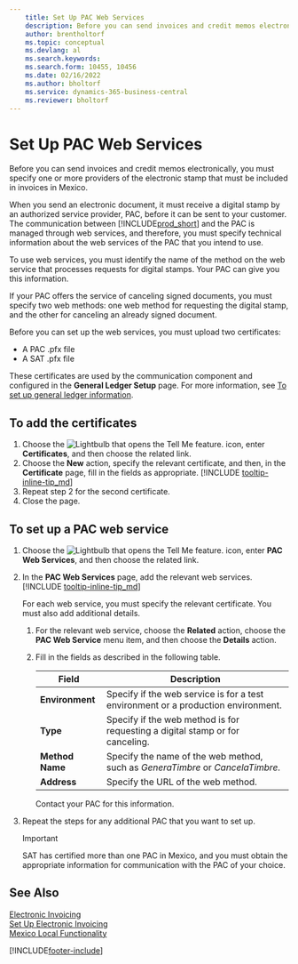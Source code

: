 ```yaml
---
    title: Set Up PAC Web Services
    description: Before you can send invoices and credit memos electronically, you must specify one or more providers of the electronic stamp that must be included in invoices in Mexico.
    author: brentholtorf
    ms.topic: conceptual
    ms.devlang: al
    ms.search.keywords:
    ms.search.form: 10455, 10456
    ms.date: 02/16/2022
    ms.author: bholtorf
    ms.service: dynamics-365-business-central
    ms.reviewer: bholtorf
---
```

# Set Up PAC Web Services
Before you can send invoices and credit memos electronically, you must specify one or more providers of the electronic stamp that must be included in invoices in Mexico.  

When you send an electronic document, it must receive a digital stamp by an authorized service provider, PAC, before it can be sent to your customer. The communication between [!INCLUDE[prod_short](../../includes/prod_short.md)] and the PAC is managed through web services, and therefore, you must specify technical information about the web services of the PAC that you intend to use.  

To use web services, you must identify the name of the method on the web service that processes requests for digital stamps. Your PAC can give you this information.  

If your PAC offers the service of canceling signed documents, you must specify two web methods: one web method for requesting the digital stamp, and the other for canceling an already signed document.  

Before you can set up the web services, you must upload two certificates:

* A PAC .pfx file
* A SAT .pfx file

These certificates are used by the communication component and configured in the **General Ledger Setup** page. For more information, see [To set up general ledger information](how-to-set-up-electronic-invoicing.md#set-up-general-ledger-information).  

## To add the certificates

1. Choose the ![Lightbulb that opens the Tell Me feature.](../../media/ui-search/search_small.png "Tell me what you want to do") icon, enter **Certificates**, and then choose the related link.  
2. Choose the **New** action, specify the relevant certificate, and then, in the **Certificate** page, fill in the fields as appropriate. [!INCLUDE [tooltip-inline-tip_md](../../includes/tooltip-inline-tip_md.md)]
3. Repeat step 2 for the second certificate.  
4. Close the page.  

## To set up a PAC web service  

1.  Choose the ![Lightbulb that opens the Tell Me feature.](../../media/ui-search/search_small.png "Tell me what you want to do") icon, enter **PAC Web Services**, and then choose the related link.  
2. In the **PAC Web Services** page, add the relevant web services. [!INCLUDE [tooltip-inline-tip_md](../../includes/tooltip-inline-tip_md.md)]

    For each web service, you must specify the relevant certificate. You must also add additional details.  

    1. For the relevant web service, choose the **Related** action, choose the **PAC Web Service** menu item, and then choose the **Details** action.  
    2. Fill in the fields as described in the following table.  

        |Field|Description|
        |------------------------------------|---------------------------------------|
        |**Environment**|Specify if the web service is for a test environment or a production environment.|
        |**Type**|Specify if the web method is for requesting a digital stamp or for canceling.|
        |**Method Name**|Specify the name of the web method, such as *GeneraTimbre* or *CancelaTimbre*.|
        |**Address**|Specify the URL of the web method.|

        Contact your PAC for this information.  

3. Repeat the steps for any additional PAC that you want to set up.  

    > [!IMPORTANT]  
    >  SAT has certified more than one PAC in Mexico, and you must obtain the appropriate information for communication with the PAC of your choice.  

## See Also

[Electronic Invoicing](electronic-invoicing.md)  
[Set Up Electronic Invoicing](how-to-set-up-electronic-invoicing.md)  
[Mexico Local Functionality](mexico-local-functionality.md)


[!INCLUDE[footer-include](../../includes/footer-banner.md)]
